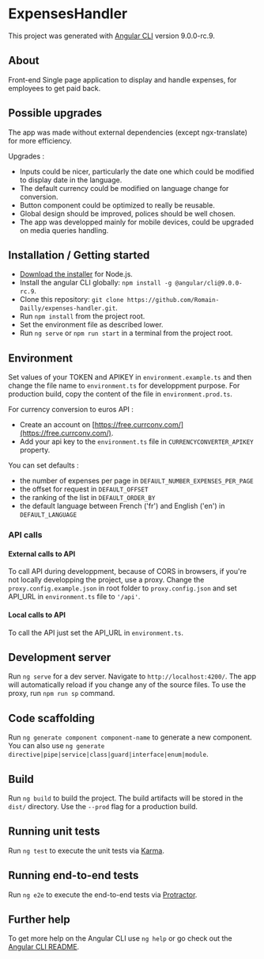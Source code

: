 # ExpensesHandler

This project was generated with [Angular CLI](https://github.com/angular/angular-cli) version 9.0.0-rc.9.

## About

Front-end Single page application to display and handle expenses, for employees to get paid back.

## Possible upgrades

The app was made without external dependencies (except ngx-translate) for more efficiency.

Upgrades : 
* Inputs could be nicer, particularly the date one which could be modified to display date in the language.
* The default currency could be modified on language change for conversion.
* Button component could be optimized to really be reusable.
* Global design should be improved, polices should be well chosen.
* The app was developped mainly for mobile devices, could be upgraded on media queries handling.

## Installation / Getting started

* [Download the installer](https://nodejs.org/) for Node.js.
* Install the angular CLI globally: `npm install -g @angular/cli@9.0.0-rc.9`.
* Clone this repository: `git clone https://github.com/Romain-Dailly/expenses-handler.git`.
* Run `npm install` from the project root.
* Set the environment file as described lower.
* Run `ng serve` or `npm run start` in a terminal from the project root.

## Environment

Set values of your TOKEN and APIKEY in `environment.example.ts` and then change the file name to `environment.ts` for developpment purpose.
For production build, copy the content of the file in `environment.prod.ts`.

For currency conversion to euros API : 
* Create an account on [https://free.currconv.com/](https://free.currconv.com/).
* Add your api key to the `environment.ts` file in `CURRENCYCONVERTER_APIKEY` property.

You can set defaults : 
* the number of expenses per page in `DEFAULT_NUMBER_EXPENSES_PER_PAGE`
* the offset for request in `DEFAULT_OFFSET`
* the ranking of the list in `DEFAULT_ORDER_BY`
* the default language between French ('fr') and English ('en') in `DEFAULT_LANGUAGE`

### API calls

#### External calls to API
To call API during developpment, because of CORS in browsers, if you're not locally developping the project, use a proxy.
Change the `proxy.config.example.json` in root folder to `proxy.config.json` and set API_URL in `environment.ts` file to `'/api'`.

#### Local calls to API
To call the API just set the API_URL in `environment.ts`.


## Development server

Run `ng serve` for a dev server. Navigate to `http://localhost:4200/`. The app will automatically reload if you change any of the source files.
To use the proxy, run `npm run sp` command.

## Code scaffolding

Run `ng generate component component-name` to generate a new component. You can also use `ng generate directive|pipe|service|class|guard|interface|enum|module`.

## Build

Run `ng build` to build the project. The build artifacts will be stored in the `dist/` directory. Use the `--prod` flag for a production build.

## Running unit tests

Run `ng test` to execute the unit tests via [Karma](https://karma-runner.github.io).

## Running end-to-end tests

Run `ng e2e` to execute the end-to-end tests via [Protractor](http://www.protractortest.org/).

## Further help

To get more help on the Angular CLI use `ng help` or go check out the [Angular CLI README](https://github.com/angular/angular-cli/blob/master/README.md).
